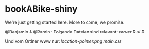 # bookABike-shiny

We're just getting started here. More to come, we promise.

@Benjamin & @Ramin : Folgende Dateien sind relevant:
*server.R
ui.R*

Und vom Ordner www nur:
*location-pointer.png
main.css*

